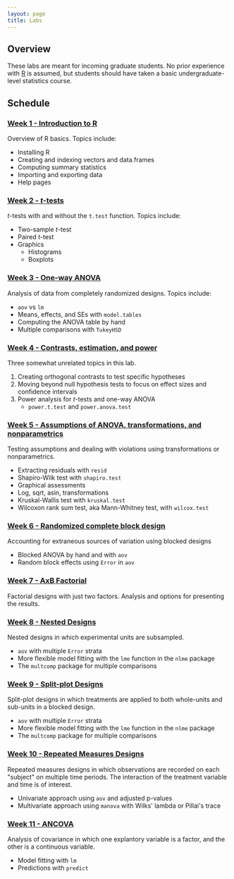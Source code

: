 ```yaml
---
layout: page
title: Labs
---
```


## Overview

These labs are meant for incoming graduate students. No prior
experience with [R](https://www.r-project.org/) is assumed, but
students should have taken a basic undergraduate-level statistics
course.



## Schedule



### [Week 1 - Introduction to R](intro-to-R/intro-to-R.md)

Overview of R basics. Topics include:
- Installing R
- Creating and indexing vectors and data.frames
- Computing summary statistics
- Importing and exporting data
- Help pages



### [Week 2 - *t*-tests](t-tests/t-tests.md)

*t*-tests with and without the `t.test` function. Topics include:
- Two-sample *t*-test
- Paired *t*-test
- Graphics
  * Histograms
  * Boxplots


### [Week 3 - One-way ANOVA](ANOVA/ANOVA.md)

Analysis of data from completely randomized designs. Topics include:
- `aov` vs `lm`
- Means, effects, and SEs with `model.tables`
- Computing the ANOVA table by hand
- Multiple comparisons with `TukeyHSD`


### [Week 4 - Contrasts, estimation, and power](estimation-power/estimation-power.md)

Three somewhat unrelated topics in this lab.

1. Creating orthogonal contrasts to test specific hypotheses
2. Moving beyond null hypothesis tests to focus on effect sizes and
   confidence intervals
3. Power analysis for *t*-tests and one-way ANOVA
   - `power.t.test` and `power.anova.test`


### [Week 5 - Assumptions of ANOVA, transformations, and nonparametrics](assump-nonpar/assump-nonpar.md)

Testing assumptions and dealing with violations using transformations
or nonparametrics.

- Extracting residuals with `resid`
- Shapiro-Wilk test with `shapiro.test`
- Graphical assessments
- Log, sqrt, asin, transformations
- Kruskal-Wallis test with `kruskal.test`
- Wilcoxon rank sum test, aka Mann-Whitney test, with `wilcox.test`


### [Week 6 - Randomized complete block design](blocking/blocking.md)

Accounting for extraneous sources of variation using blocked designs

- Blocked ANOVA by hand and with `aov`
- Random block effects using `Error` in `aov`



### [Week 7 - AxB Factorial](factorial/factorial.md)

Factorial designs with just two factors. Analysis and options for
presenting the results.


### [Week 8 - Nested Designs](nested/nested.md)

Nested designs in which experimental units are subsampled.

- `aov` with multiple `Error` strata
- More flexible model fitting with the `lme` function in the `nlme` package
- The `multcomp` package for multiple comparisons



### [Week 9 - Split-plot Designs](split-plot/split-plot.md)

Split-plot designs in which treatments are applied to both whole-units
and sub-units in a blocked design.

- `aov` with multiple `Error` strata
- More flexible model fitting with the `lme` function in the `nlme` package
- The `multcomp` package for multiple comparisons


### [Week 10 - Repeated Measures Designs](repeated-measures/repeated-measures.md)

Repeated measures designs in which observations are recorded on each
"subject" on multiple time periods. The interaction of the treatment
variable and time is of interest.

- Univariate approach using `aov` and adjusted p-values
- Multivariate approach using `manova` with Wilks' lambda or Pillai's trace




### [Week 11 - ANCOVA](ANCOVA/ANCOVA.md)

Analysis of covariance in which one explantory variable is a factor,
and the other is a continuous variable.

- Model fitting with `lm` 
- Predictions with `predict`
